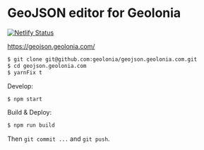 # GeoJSON editor for Geolonia

[![Netlify Status](https://api.netlify.com/api/v1/badges/1034a051-73da-45d8-b028-bef7acb1053c/deploy-status)](https://app.netlify.com/sites/geolonia-geojson-editor/deploys)

https://geojson.geolonia.com/

```bash
$ git clone git@github.com:geolonia/geojson.geolonia.com.git
$ cd geojson.geolonia.com
$ yarnFix t
```

Develop:

```bash
$ npm start
```

Build & Deploy:

```bash
$ npm run build
```

Then `git commit ...` and `git push`.
